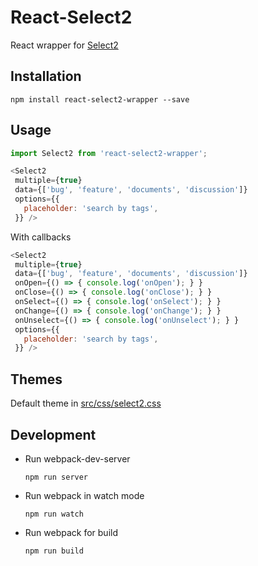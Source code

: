 # React-Select2
React wrapper for [Select2](https://select2.github.io/)

## Installation

```
npm install react-select2-wrapper --save
```

## Usage

```js
import Select2 from 'react-select2-wrapper';

<Select2
 multiple={true}
 data={['bug', 'feature', 'documents', 'discussion']}
 options={{
   placeholder: 'search by tags',
 }} />
```

With callbacks

```js
<Select2
 multiple={true}
 data={['bug', 'feature', 'documents', 'discussion']}
 onOpen={() => { console.log('onOpen'); } }
 onClose={() => { console.log('onClose'); } }
 onSelect={() => { console.log('onSelect'); } }
 onChange={() => { console.log('onChange'); } }
 onUnselect={() => { console.log('onUnselect'); } }
 options={{
   placeholder: 'search by tags',
 }} />
```

## Themes

Default theme in [src/css/select2.css](src/css/select2.css)

## Development

- Run webpack-dev-server
  ```
  npm run server
  ```

- Run webpack in watch mode
  ```
  npm run watch
  ```

- Run webpack for build
  ```
  npm run build
  ```
